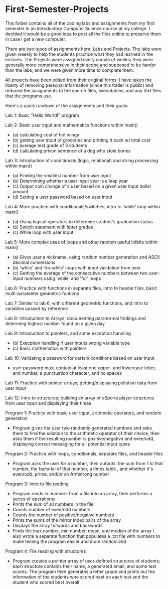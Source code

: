 # First-Semester-Projects

This folder contains all of the coding labs and assignments from my first semester in an introductory Computer Science course at my college. I decided it would be a good idea to post all the files online to preserve them in case I get a new computer.

There are two types of assignments here: Labs and Projects. The labs were given weekly to help the students practice what they had learned in the lectures. The Projects were assigned every couple of weeks; they were generally more comprehensive in their scope and supposed to be harder than the labs, and we were given more time to complete them.

All projects have been edited from their original forms: I have taken the liberty of removing personal information (since this folder is public) and reduced the assignments to the source files, executables, and any text files that the programs use.

Here's a quick rundown of the assignments and their goals:

Lab 1: Basic "Hello World!" program

Lab 2: Basic user input and mathematics functions within main()
-   (a) calculating cost of hot wings 
-   (b) getting user input of groceries and printing it back w/ total cost 
-   (c) average test grade of 3 students
-   (d) calculating prison sentence of a dog who stole bones

Lab 3: Introduction of conditionals (logic, relational) and string processing within main()
-   (a) Finding the smallest number from user input
-   (b) Determining whether a user input year is a leap year
-   (c) Output coin change of a user based on a given user input dollar amount
-   (d) Setting a user password based on user input

Lab 4: More practice with conditionals/switches, intro to 'while' loop within main()
-   (a) Using logical operators to determine student's graduation status
-   (b) Switch statement with letter grades
-   (c) While loop with user input

Lab 5: More complex uses of loops and other random useful tidbits within main()
-   (a) Gives user a nickname, using random number generation and ASCII decimal conversions
-   (b) 'while' and 'do-while' loops with input validation from user
-   (c) Getting the average of the consecutive numbers between two user-input numbers using 'while' and 'for' loops

Lab 6: Practice with functions in separate files, intro to header files, basic multi-parameter geometric funtions

Lab 7: Similar to lab 6, with different geometric functions, and intro to variables passed by reference

Lab 8: Introduction to Arrays; documenting paranormal findings and determing highest number found on a given day

Lab 9: Introduction to pointers, and some exception handling
-   (b) Execption handling if user inputs wrong variable type
-   (c) Basic mathematics with pointers

Lab 10: Validating a password for certain conditions based on user input
- user password must contain at least one upper- and lowercase letter, and number, a punctuation character, and no spaces

Lab 11: Practice with pointer arrays; getting/displaying pollution data from user input

Lab 12: Intro to structures; building an array of eSports player structures from user input and displaying their times

Program 1: Practice with basic user input, arithmetic operators, and random generation
 - Program gives the user two randomly generated numbers and asks them to find the solution to the arithmetic operator of their choice, then asks them if the          resulting number is positive/negative and even/odd, displaying correct messaging for all potential input types

Program 2: Practice with loops, conditionals, separate files, and header files
 - Program asks the user for a number, then outputs: the sum from 1 to that number, the factorial of that number, a times table , and whether it's even/odd, prime,    and/or an Armstrong number

Program 3: Intro to file reading
 - Program reads in numbers from a file into an array, then performs a series of operations:
 -  Prints the sum of all numbers in the file
 -  Counts number of even/odd numbers
 -  Counts the number of positive/negative numbers
 -  Prints the sums of the mirror index pairs of the array
 -  Displays the array forwards and backwards
 -  Finds the max number, min number, mean, and median of the array
I also wrote a separate function that populates a .txt file with numbers to make testing the program easier and more randomized 

Program 4: File reading with structures
-   Program creates a pointer array of user-defined structures of students; each structure contains their name, a generated email, and some test scores. The             program then generates a letter grade and prints out the information of the students who scored best on each test and the student who scored best overall
